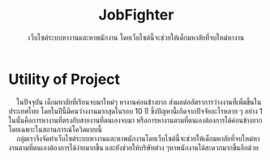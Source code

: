 <div align="center" >
    <div>
        <h1 color="red">JobFighter</h1>
        <span>เว็บไซต์ระบบหางานและหาพนักงาน โดยเว็บไซต์นี้จะช่วยให้เด็กมหาลัยที่จบใหม่หางาน</span>
    </div>
    <br/>
</div>

# Utility of Project

&nbsp;&nbsp;&nbsp; ในปัจจุบัน เด็กมหาลัยที่เรียนจบมาใหม่ๆ หางานค่อนข้างยาก ส่งผลต่ออัตราการว่างงานที่เพิ่มขึ้นในประเทศไทย โดยในปีนี้มีคนว่างงานมากสุดในรอบ 10 ปี 
ซึ่งปัญหานี้เกิดจากปัจจัยอะไรหลาย ๆ อย่าง 1 ในนั้นคือการหางานที่ตรงกับสายงานที่ตนเองจบมา หรือการหางานตามที่ตนเองต้องการได้ค่อนข้างยากโดยเฉพาะในสถานการณ์โควิดแบบนี้</br>
&nbsp;&nbsp;&nbsp; กลุ่มเราจึงจัดทำเว็บไซต์ระบบหางานและหาพนักงานโดยเว็บไซต์นี้จะช่วยให้เด็กมหาลัยที่จบใหม่หางานตามที่ตนเองต้องการได้ง่ายมากขึ้น และยังช่วยให้บริษัทต่าง ๆหาพนักงานได้สะดวกมากขึ้นอีกด้วย
